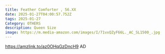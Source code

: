 ```yaml
---
title: Feather Comforter , 56.XX
date: 2025-01-27T04:00:57.752Z
tags: 2025-01-27
Category: OTHERS
description: Queen Size
image: https://m.media-amazon.com/images/I/71vxQZyF66L._AC_SL1500_.jpg
---
```

https://amzlink.to/az0OHqGzDncH9   AD